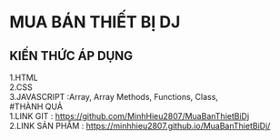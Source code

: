 # MUA BÁN THIẾT BỊ DJ
## KIẾN THỨC ÁP DỤNG 
1.HTML  
2.CSS  
3.JAVASCRIPT :Array, Array Methods, Functions, Class,   
#THÀNH QUẢ  
1.LINK GIT : https://github.com/MinhHieu2807/MuaBanThietBiDj  
2.LINK SẢN PHẨM : https://minhhieu2807.github.io/MuaBanThietBiDj/
